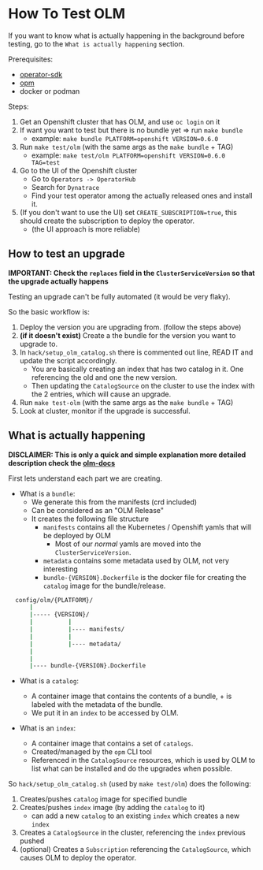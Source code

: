 # How To Test OLM

If you want to know what is actually happening in the background before testing, go to the `What is actually happening` section.

Prerequisites:

- [operator-sdk](https://sdk.operatorframework.io/docs/installation/)
- [opm](https://docs.openshift.com/container-platform/4.6/cli_reference/opm-cli.html)
- docker or podman

Steps:

1. Get an Openshift cluster that has OLM, and use `oc login` on it
2. If want you want to test but there is no bundle yet => run `make bundle`
   - example: `make bundle PLATFORM=openshift VERSION=0.6.0`
3. Run `make test/olm` (with the same args as the `make bundle` + TAG)
   - example: `make test/olm PLATFORM=openshift VERSION=0.6.0 TAG=test`
4. Go to the UI of the Openshift cluster
   - Go to `Operators -> OperatorHub`
   - Search for `Dynatrace`
   - Find your test operator among the actually released ones and install it.
5. (If you don't want to use the UI) set `CREATE_SUBSCRIPTION=true`, this should create the subscription to deploy the operator.
   - (the UI approach is more reliable)

## How to test an upgrade

**IMPORTANT: Check the `replaces` field in the `ClusterServiceVersion` so that the upgrade actually happens**

Testing an upgrade can't be fully automated (it would be very flaky).

So the basic workflow is:

1. Deploy the version you are upgrading from. (follow the steps above)
2. **(if it doesn't exist)** Create a the bundle for the version you want to upgrade to.
3. In `hack/setup_olm_catalog.sh` there is commented out line, READ IT and update the script accordingly.
   - You are basically creating an index that has two catalog in it. One referencing the old and one the new version.
   - Then updating the `CatalogSource` on the cluster to use the index with the 2 entries, which will cause an upgrade.
4. Run `make test-olm` (with the same args as the `make bundle` + TAG)
5. Look at cluster, monitor if the upgrade is successful.

## What is actually happening

**DISCLAIMER: This is only a quick and simple explanation more detailed description check the [olm-docs](https://olm.operatorframework.io/docs/tasks/creating-a-catalog/)**

First lets understand each part we are creating.

- What is a `bundle`:
  - We generate this from the manifests (crd included)
  - Can be considered as an "OLM Release"
  - It creates the following file structure
    - `manifests` contains all the Kubernetes / Openshift yamls that will be deployed by OLM
      - Most of our *normal* yamls are moved into the `ClusterServiceVersion`.
    - `metadata` contains some metadata used by OLM, not very interesting
    - `bundle-{VERSION}.Dockerfile` is the docker file for creating the `catalog` image for the bundle/release.

```sh
  config/olm/{PLATFORM}/
      |
      |----- {VERSION}/
      |          |
      |          |---- manifests/
      |          |
      |          |---- metadata/
      |
      |
      |---- bundle-{VERSION}.Dockerfile
```

- What is a `catalog`:
  - A container image that contains the contents of a bundle, + is labeled with the metadata of the bundle.
  - We put it in an `index` to be accessed by OLM.

- What is an `index`:
  - A container image that contains a set of `catalogs`.
  - Created/managed by the `opm` CLI tool
  - Referenced in the `CatalogSource` resources, which is used by OLM to list what can be installed and do the upgrades when possible.

So `hack/setup_olm_catalog.sh` (used by `make test/olm`) does the following:

1. Creates/pushes `catalog` image for specified bundle
2. Creates/pushes `index` image (by adding the `catalog` to it)
   - can add a new `catalog` to an existing `index` which creates a new `index`
3. Creates a `CatalogSource` in the cluster, referencing the `index` previous pushed
4. (optional) Creates a `Subscription` referencing the `CatalogSource`, which causes OLM to deploy the operator.
